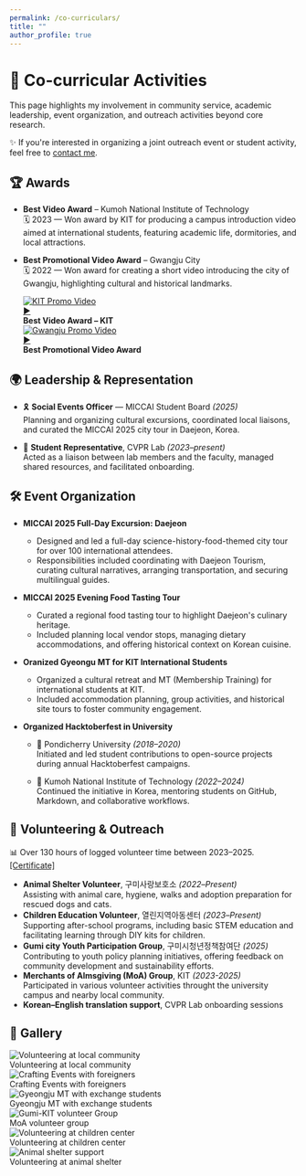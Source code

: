 ```yaml
---
permalink: /co-curriculars/
title: ""
author_profile: true
---
```


# 🧩 Co-curricular Activities

This page highlights my involvement in community service, academic leadership, event organization, and outreach activities beyond core research.

<div class="callout">
  <p>✨ If you're interested in organizing a joint outreach event or student activity, feel free to <a href="https://www.linkedin.com/in/bishal-swain" target="_blank" rel="noopener noreferrer">contact me</a>.
  </p>
</div>

<!-- 
##  Talks & Presentations


---

-->

## 🏆 Awards
- **Best Video Award** – Kumoh National Institute of Technology  
  🗓️ 2023 — Won award by KIT for producing a campus introduction video aimed at international students, featuring academic life, dormitories, and local attractions.

- **Best Promotional Video Award** – Gwangju City  
  🗓️ 2022 — Won award for creating a short video introducing the city of Gwangju, highlighting cultural and historical landmarks.

  <div class="awards-gallery">
  <div class="video-card">
    <a href="https://youtu.be/1D0Ye_ExENc?si=cIBHKZ1y2E-qY7vo" target="_blank">
      <img src="/images/thumbnail/thumb_kumoh.png" alt="KIT Promo Video">
      <div class="overlay"><span>▶</span></div>
    </a>
    <div class="video-caption">
      <strong>Best Video Award – KIT</strong><br>
    </div>
  </div>

  <div class="video-card">
    <a href="https://youtu.be/CrisfJ-KsFw?si=lkOcfHTDdhnLY_Co" target="_blank">
      <img src="/images/thumbnail/thumb_gwangju.png" alt="Gwangju Promo Video">
      <div class="overlay"><span>▶</span></div>
    </a>
    <div class="video-caption">
      <strong>Best Promotional Video Award</strong><br>
    </div>
  </div>

## 🌍 Leadership & Representation

- 🎗️ **Social Events Officer** — MICCAI Student Board _(2025)_  
  Planning and organizing cultural excursions, coordinated local liaisons, and curated the MICCAI 2025 city tour in Daejeon, Korea.

- 👥 **Student Representative**, CVPR Lab _(2023–present)_  
  Acted as a liaison between lab members and the faculty, managed shared resources, and facilitated onboarding.


## 🛠️ Event Organization
- **MICCAI 2025 Full-Day Excursion: Daejeon**  
  - Designed and led a full-day science-history-food-themed city tour for over 100 international attendees. 
  - Responsibilities included coordinating with Daejeon Tourism, curating cultural narratives, arranging transportation, and securing multilingual guides.


- **MICCAI 2025 Evening Food Tasting Tour**
  - Curated a regional food tasting tour to highlight Daejeon's culinary heritage. 
  - Included planning local vendor stops, managing dietary accommodations, and offering historical context on Korean cuisine.

- **Oranized Gyeongu MT for KIT International Students**  
  - Organized a cultural retreat and MT (Membership Training) for international students at KIT. 
  - Included accommodation planning, group activities, and historical site tours to foster community engagement.

- **Organized Hacktoberfest in University** 
  - 🏫 Pondicherry University _(2018–2020)_  
    Initiated and led student contributions to open-source projects during annual Hacktoberfest campaigns.

  - 🏫 Kumoh National Institute of Technology _(2022–2024)_  
    Continued the initiative in Korea, mentoring students on GitHub, Markdown, and collaborative workflows.



## 🤝 Volunteering & Outreach

<div class="callout yellow" >
📊 Over 130 hours of logged volunteer time between 2023–2025. <a href ="https://drive.google.com/file/d/1Rn0XTQsKL5-Xc6_9oLPL3-w5FRGaF3om/view?usp=sharing" target="_blank" rel="noopener noreferrer">[Certificate]</a>
</div>

- **Animal Shelter Volunteer**, 구미사랑보호소 _(2022–Present)_  
  Assisting with animal care, hygiene, walks and adoption preparation for rescued dogs and cats.
- **Children Education Volunteer**, 열린지역아동센터 _(2023–Present)_  
  Supporting after-school programs, including basic STEM education and facilitating learning through DIY kits for children.
- **Gumi city Youth Participation Group**, 구미시청년정책참여단 _(2025)_  
  Contributing to youth policy planning initiatives, offering feedback on community development and sustainability efforts.
- **Merchants of Almsgiving (MoA) Group**, KIT _(2023-2025)_  
  Participated in various volunteer activities throught the university campus and nearby local community.
- **Korean–English translation support**, CVPR Lab onboarding sessions

## 📸 Gallery


<div class="gallery">
  <div class="crop crop-16x9">
    <img src="/images/volunteer/volunteer_children2.jpg" alt="Volunteering at local community">
    <div class="caption">Volunteering at local community</div>
  </div>
  <div class="crop crop-16x9">
    <img src="/images/volunteer/volunteer_event1.jpg" alt="Crafting Events with foreigners">
    <div class="caption">Crafting Events with foreigners</div>
  </div>
  <div class="crop crop-16x9">
    <img src="/images/volunteer/volunteer_gyeongju.jpg" alt="Gyeongju MT with exchange students">
    <div class="caption">Gyeongju MT with exchange students</div>
  </div>
  <div class="crop crop-16x9">
    <img src="/images/volunteer/volunteer_moa.jpg" alt="Gumi-KIT volunteer Group">
    <div class="caption">MoA volunteer group</div>
  </div>
  <div class="crop crop-3x4">
    <img src="/images/volunteer/volunteer_children.jpg" alt="Volunteering at children center">
    <div class="caption">Volunteering at children center</div>
  </div>
  <div class="crop crop-3x4">
    <img src="/images/volunteer/volunteer_shelter1.jpg" alt="Animal shelter support">
    <div class="caption">Volunteering at animal shelter</div>
  </div>
</div>



